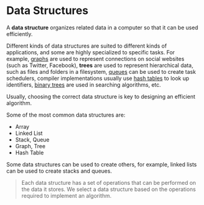 # Data Structures

A **data structure** organizes related data in a computer so that it can be used efficiently. 

Different kinds of data structures are suited to different kinds of applications, and some are highly specialized to specific tasks. For example, [graphs]() are used to represent connections on social websites (such as Twitter, Facebook), **trees** are used to represent hierarchical data, such as files and folders in a filesystem, [queues]() can be used to create task schedulers, compiler implementations usually use [hash tables]() to look up identifiers, [binary trees]() are used in searching algorithms, etc.

Usually, choosing the correct data structure is key to designing an efficient algorithm.

Some of the most common data structures are:
 - Array
 - Linked List
 - Stack, Queue
 - Graph, Tree
 - Hash Table

Some data structures can be used to create others, for example, linked lists can be used to create stacks and queues.

> Each data structure has a set of operations that can be performed on the data it stores. We select a data structure based on the operations required to implement an algorithm.

